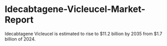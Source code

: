 # Idecabtagene-Vicleucel-Market-Report
Idecabtagene Vicleucel is estimated to rise to $11.2 billion by 2035 from $1.7 billion of 2024.
